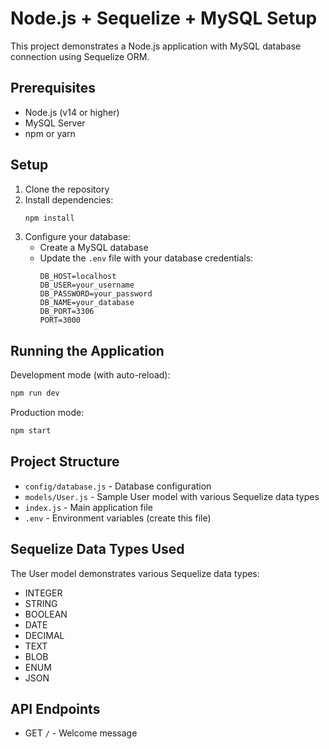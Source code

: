 # Node.js + Sequelize + MySQL Setup

This project demonstrates a Node.js application with MySQL database connection using Sequelize ORM.

## Prerequisites

- Node.js (v14 or higher)
- MySQL Server
- npm or yarn

## Setup

1. Clone the repository
2. Install dependencies:
   ```bash
   npm install
   ```
3. Configure your database:
   - Create a MySQL database
   - Update the `.env` file with your database credentials:
     ```
     DB_HOST=localhost
     DB_USER=your_username
     DB_PASSWORD=your_password
     DB_NAME=your_database
     DB_PORT=3306
     PORT=3000
     ```

## Running the Application

Development mode (with auto-reload):
```bash
npm run dev
```

Production mode:
```bash
npm start
```

## Project Structure

- `config/database.js` - Database configuration
- `models/User.js` - Sample User model with various Sequelize data types
- `index.js` - Main application file
- `.env` - Environment variables (create this file)

## Sequelize Data Types Used

The User model demonstrates various Sequelize data types:
- INTEGER
- STRING
- BOOLEAN
- DATE
- DECIMAL
- TEXT
- BLOB
- ENUM
- JSON

## API Endpoints

- GET `/` - Welcome message 